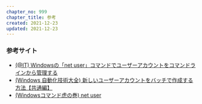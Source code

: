 ```yaml
---
chapter_no: 999
chapter_title: 参考
created: 2021-12-23
updated: 2021-12-23
---
```

### 参考サイト
- [(@IT) Windowsの「net user」コマンドでユーザーアカウントをコマンドラインから管理する](https://atmarkit.itmedia.co.jp/ait/articles/0609/02/news014.html)
- [(Windows 自動化技術大全) 新しいユーザーアカウントをバッチで作成する方法【共通編】](https://automationlabo.com/wat/?p=8957)
- [(Windowsコマンド虎の巻) net user](https://windows.command-ref.com/cmd-net-user.html)
